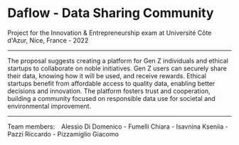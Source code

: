 # Daflow - Data Sharing Community

Project for the Innovation & Entrepreneurship exam at Université Côte d'Azur, Nice, France - 2022
<hr>

The proposal suggests creating a platform for Gen Z individuals and ethical startups to collaborate on noble initiatives. Gen Z users can securely share their data, knowing how it will be used, and receive rewards. Ethical startups benefit from affordable access to quality data, enabling better decisions and innovation. The platform fosters trust and cooperation, building a community focused on responsible data use for societal and environmental improvement.

<hr>

Team members: &ensp; Alessio Di Domenico - Fumelli Chiara - Isavnina Kseniia - Pazzi Riccardo - Pizzamiglio Giacomo 